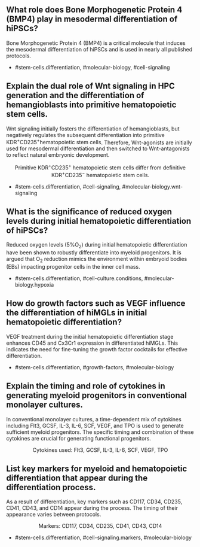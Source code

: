 ## What role does Bone Morphogenetic Protein 4 (BMP4) play in mesodermal differentiation of hiPSCs?

Bone Morphogenetic Protein 4 (BMP4) is a critical molecule that induces the mesodermal differentiation of hiPSCs and is used in nearly all published protocols.

- #stem-cells.differentiation, #molecular-biology, #cell-signaling

## Explain the dual role of Wnt signaling in HPC generation and the differentiation of hemangioblasts into primitive hematopoietic stem cells.

Wnt signaling initially fosters the differentiation of hemangioblasts, but negatively regulates the subsequent differentiation into ${ \text{primitive KDR}^{+} \text{CD} 235^{+} \text{hematopoietic stem cells} }$. Therefore, Wnt-agonists are initially used for mesodermal differentiation and then switched to Wnt-antagonists to reflect natural embryonic development. 

$$
\text{Primitive KDR}^{+} \text{CD} 235^{+} \text{ hematopoietic stem cells differ from definitive }\text{KDR}^{+}  \text{CD} 235^{-} \text{ hematopoietic stem cells}.
$$

- #stem-cells.differentiation, #cell-signaling, #molecular-biology.wnt-signaling

## What is the significance of reduced oxygen levels during initial hematopoietic differentiation of hiPSCs?

Reduced oxygen levels ($5 \% \mathrm{O_2}$) during initial hematopoietic differentiation have been shown to robustly differentiate into myeloid progenitors. It is argued that $\mathrm{O_2}$ reduction mimics the environment within embryoid bodies (EBs) impacting progenitor cells in the inner cell mass.

- #stem-cells.differentiation, #cell-culture.conditions, #molecular-biology.hypoxia

## How do growth factors such as VEGF influence the differentiation of hiMGLs in initial hematopoietic differentiation?

VEGF treatment during the initial hematopoietic differentiation stage enhances CD45 and $\mathrm{Cx3Cr1}$ expression in differentiated hiMGLs. This indicates the need for fine-tuning the growth factor cocktails for effective differentiation.

- #stem-cells.differentiation, #growth-factors, #molecular-biology

## Explain the timing and role of cytokines in generating myeloid progenitors in conventional monolayer cultures.

In conventional monolayer cultures, a time-dependent mix of cytokines including Flt3, GCSF, IL-3, IL-6, SCF, VEGF, and TPO is used to generate sufficient myeloid progenitors. The specific timing and combination of these cytokines are crucial for generating functional progenitors.

$$ \text{Cytokines used: Flt3, GCSF, IL-3, IL-6, SCF, VEGF, TPO} $$

## List key markers for myeloid and hematopoietic differentiation that appear during the differentiation process.

As a result of differentiation, key markers such as CD117, CD34, CD235, CD41, CD43, and CD14 appear during the process. The timing of their appearance varies between protocols.

$$ \text{Markers: CD117, CD34, CD235, CD41, CD43, CD14} $$

- #stem-cells.differentiation, #cell-signaling.markers, #molecular-biology